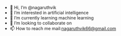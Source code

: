 - 👋 Hi, I’m @nagaruthvik
- 👀 I’m interested in artificial intelligence
- 🌱 I’m currently learning machine learning
- 💞️ I’m looking to collaborate on 
- 📫 How to reach me mail:nagaruthvik66@gmail.com

<!---
nagaruthvik/nagaruthvik is a ✨ special ✨ repository because its `README.md` (this file) appears on your GitHub profile.
You can click the Preview link to take a look at your changes.
--->
